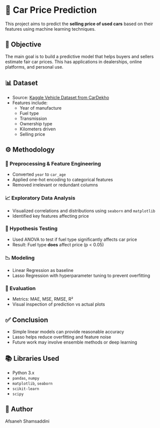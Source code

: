 # 🚗 Car Price Prediction

This project aims to predict the **selling price of used cars** based on their features using machine learning techniques.

## 📌 Objective
The main goal is to build a predictive model that helps buyers and sellers estimate fair car prices. This has applications in dealerships, online platforms, and personal use.

## 📊 Dataset
- Source: [Kaggle Vehicle Dataset from CarDekho](https://www.kaggle.com/datasets/nehalbirla/vehicle-dataset-from-cardekho)
- Features include:
  - Year of manufacture
  - Fuel type
  - Transmission
  - Ownership type
  - Kilometers driven
  - Selling price

## ⚙️ Methodology

### 🔧 Preprocessing & Feature Engineering
- Converted `year` to `car_age`
- Applied one-hot encoding to categorical features
- Removed irrelevant or redundant columns

### 📈 Exploratory Data Analysis
- Visualized correlations and distributions using `seaborn` and `matplotlib`
- Identified key features affecting price

### 🧪 Hypothesis Testing
- Used ANOVA to test if fuel type significantly affects car price
- Result: Fuel type **does** affect price (p < 0.05)

### 📉 Modeling
- Linear Regression as baseline
- Lasso Regression with hyperparameter tuning to prevent overfitting

### 📐 Evaluation
- Metrics: MAE, MSE, RMSE, R²
- Visual inspection of prediction vs actual plots

## ✅ Conclusion
- Simple linear models can provide reasonable accuracy
- Lasso helps reduce overfitting and feature noise
- Future work may involve ensemble methods or deep learning

## 📚 Libraries Used
- Python 3.x
- `pandas`, `numpy`
- `matplotlib`, `seaborn`
- `scikit-learn`
- `scipy`

## 📌 Author
Afsaneh Shamsaddini

